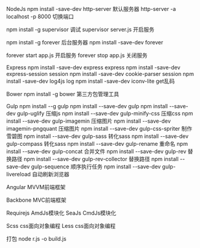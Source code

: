 NodeJs
npm install -save-dev http-server  默认服务器
http-server -a localhost -p 8000   切换端口


npm install -g supervisor          调试
supervisor server.js               开启服务 

npm install -g forever             后台服务器
npm install -save-dev forever 

forever start app.js               开启服务
forever stop app.js                关闭服务


Express
npm install -save-dev express             express
npm install -save-dev express-session     session
npm install -save-dev cookie-parser       session
npm install -save-dev log4js              log
npm install -save-dev iconv-lite          get乱码


Bower
npm install -g bower                      第三方包管理工具


Gulp
npm install --g gulp
npm install --save-dev gulp
npm install --save-dev gulp-uglify	      压缩js
npm install --save-dev gulp-minify-css	  压缩css
npm install --save-dev gulp-imagemin	  压缩图片
npm install --save-dev imagemin-pngquant  压缩图片
npm install --save-dev gulp-css-spriter   制作雪碧图
npm install --save-dev gulp-sass          转化sass
npm install --save-dev gulp-compass       转化sass
npm install --save-dev gulp-rename        重命名
npm install --save-dev gulp-concat        合并文件
npm install --save-dev gulp-rev           替换路径
npm install --save-dev gulp-rev-collector 替换路径
npm install --save-dev gulp-sequence      顺序执行任务
npm install --save-dev gulp-livereload    自动刷新浏览器


Angular                    MVVM前端框架


Backbone                   MVC前端框架


Requirejs                  AmdJs模块化
SeaJs                      CmdJs模块化



Scss                       css面向对象编程
Less                       css面向对象编程



打包
node r.js -o build.js
